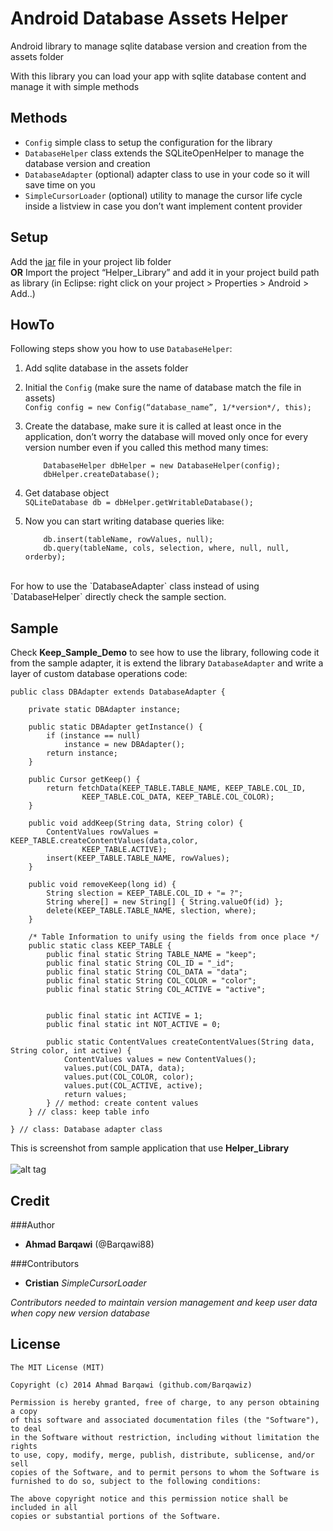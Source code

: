 Android Database Assets Helper
======
Android library to manage sqlite database version and creation from the assets folder

With this library you can load your app with sqlite database content and manage it with simple methods



Methods
-----
* `Config` simple class to setup the configuration for the library
* `DatabaseHelper` class extends the SQLiteOpenHelper to manage the database version and creation
* `DatabaseAdapter` (optional) adapter class to use in your code so it will save time on you
* `SimpleCursorLoader` (optional) utility to manage the cursor life cycle inside a listview in case you don’t want implement content provider


Setup
-----
Add the [jar][0] file in your project lib folder <br/> 
**OR** Import the project “Helper_Library” and add it in your project build path as library (in Eclipse: right click on your project > Properties > Android > Add..) <br/>

HowTo
-----
Following steps show you how to use `DatabaseHelper`:
 
1. Add sqlite database in the assets folder

2. Initial the `Config` (make sure the name of database match the file in assets)<br/>
   ``` Config config = new Config(“database_name”, 1/*version*/, this);  ```

3. Create the database, make sure it is called at least once in the application, don’t worry the database will moved only once for every version number even if you called this method many times:
   ``` 
       DatabaseHelper dbHelper = new DatabaseHelper(config); 
       dbHelper.createDatabase();
   ```
4. Get database object <br/>
   ``` SQLiteDatabase db = dbHelper.getWritableDatabase();   ```

5. Now you can start writing database queries like: 
    ``` 
        db.insert(tableName, rowValues, null); 
        db.query(tableName, cols, selection, where, null, null, orderby); 
    ```
<br/>
For how to use the `DatabaseAdapter` class instead of using `DatabaseHelper` directly check the sample section.

Sample
------------
Check **Keep_Sample_Demo** to see how to use the library, following code it from the sample adapter, it is extend the library `DatabaseAdapter` and write a layer of custom database operations code:
```
public class DBAdapter extends DatabaseAdapter {

	private static DBAdapter instance;

	public static DBAdapter getInstance() {
		if (instance == null)
			instance = new DBAdapter();
		return instance;
	}

	public Cursor getKeep() {
		return fetchData(KEEP_TABLE.TABLE_NAME, KEEP_TABLE.COL_ID,
				KEEP_TABLE.COL_DATA, KEEP_TABLE.COL_COLOR);
	}

	public void addKeep(String data, String color) {
		ContentValues rowValues = KEEP_TABLE.createContentValues(data,color,
				KEEP_TABLE.ACTIVE);
		insert(KEEP_TABLE.TABLE_NAME, rowValues);
	}

	public void removeKeep(long id) {
		String slection = KEEP_TABLE.COL_ID + "= ?";
		String where[] = new String[] { String.valueOf(id) };
		delete(KEEP_TABLE.TABLE_NAME, slection, where);
	}

	/* Table Information to unify using the fields from once place */
	public static class KEEP_TABLE {
		public final static String TABLE_NAME = "keep";
		public final static String COL_ID = "_id";
		public final static String COL_DATA = "data";
		public final static String COL_COLOR = "color";
		public final static String COL_ACTIVE = "active";
		

		public final static int ACTIVE = 1;
		public final static int NOT_ACTIVE = 0;

		public static ContentValues createContentValues(String data, String color, int active) {
			ContentValues values = new ContentValues();
			values.put(COL_DATA, data);
			values.put(COL_COLOR, color);
			values.put(COL_ACTIVE, active);
			return values;
		} // method: create content values
	} // class: keep table info

} // class: Database adapter class
```

This is screenshot from sample application that use **Helper_Library** <br/><br/>
 ![alt tag](https://raw.github.com/Barqawiz/Database_Sqlite_Assets_Helper/master/Demo/screenshot.png) 


Credit
------------
###Author
* **Ahmad Barqawi** (@Barqawi88)


###Contributors
* **Cristian** *SimpleCursorLoader*

*Contributors needed to maintain version management and keep user data when copy new version database*

License
-------
    The MIT License (MIT)

    Copyright (c) 2014 Ahmad Barqawi (github.com/Barqawiz)

    Permission is hereby granted, free of charge, to any person obtaining a copy
    of this software and associated documentation files (the "Software"), to deal
    in the Software without restriction, including without limitation the rights
    to use, copy, modify, merge, publish, distribute, sublicense, and/or sell
    copies of the Software, and to permit persons to whom the Software is
    furnished to do so, subject to the following conditions:

    The above copyright notice and this permission notice shall be included in all
    copies or substantial portions of the Software.

[0]: https://raw.github.com/Barqawiz/Database_Sqlite_Assets_Helper/master/db-helper.jar
 
